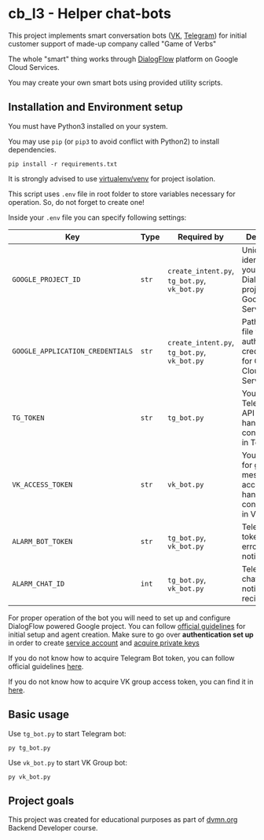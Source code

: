 # cb_l3 - Helper chat-bots

This project implements smart conversation bots ([VK](https://vk.com/club211678335), [Telegram](https://t.me/gov_support_chat_bot)) for initial customer support of made-up company called "Game of Verbs"

The whole "smart" thing works through [DialogFlow](https://cloud.google.com/dialogflow/docs) platform on Google Cloud Services.

You may create your own smart bots using provided utility scripts.

## Installation and Environment setup

You must have Python3 installed on your system.

You may use `pip` (or `pip3` to avoid conflict with Python2) to install dependencies.
```
pip install -r requirements.txt
```
It is strongly advised to use [virtualenv/venv](https://docs.python.org/3/library/venv.html) for project isolation.

This script uses `.env` file in root folder to store variables necessary for operation. So, do not forget to create one!

Inside your `.env` file you can specify following settings:

| Key | Type | Required by | Description |
| - | - | - | - |
| `GOOGLE_PROJECT_ID` | `str` | `create_intent.py`, `tg_bot.py`, `vk_bot.py` | Unique identifier of your DialogFlow project within Google Cloud Services.
| `GOOGLE_APPLICATION_CREDENTIALS` | `str` | `create_intent.py`, `tg_bot.py`, `vk_bot.py` | Path to JSON file with authentication credentials for Google Cloud Services.
| `TG_TOKEN` | `str` | `tg_bot.py` | Your Telegram bot API token to handle conversations in Telegram. 
| `VK_ACCESS_TOKEN` | `str` | `vk_bot.py` | Your VK token for group messages access to handle conversations in VK.
| `ALARM_BOT_TOKEN` | `str` | `tg_bot.py`, `vk_bot.py` | Telegram API token for error notification.
| `ALARM_CHAT_ID` | `int` | `tg_bot.py`, `vk_bot.py` | Telegram chat guid as notification recipient.

For proper operation of the bot you will need to set up and configure DialogFlow powered Google project. You can follow [official guidelines](https://cloud.google.com/dialogflow/es/docs/quick/setup) for initial setup and agent creation. Make sure to go over **authentication set up** in order to create [service account](https://cloud.google.com/dialogflow/es/docs/quick/setup#sa-create) and [acquire private keys](https://cloud.google.com/dialogflow/es/docs/quick/setup#auth-env)

If you do not know how to acquire Telegram Bot token, you can follow official guidelines [here](https://core.telegram.org/bots#3-how-do-i-create-a-bot).

If you do not know how to acquire VK group access token, you can find it in [here](https://dev.vk.com/api/community-messages/getting-started#Получение%20ключа%20доступа%20в%20настройках%20сообщества).

## Basic usage

Use `tg_bot.py` to start Telegram bot:

```
py tg_bot.py 
```

Use `vk_bot.py` to start VK Group bot:

```
py vk_bot.py 
```

## Project goals

This project was created for educational purposes as part of [dvmn.org](https://dvmn.org/) Backend Developer course.
